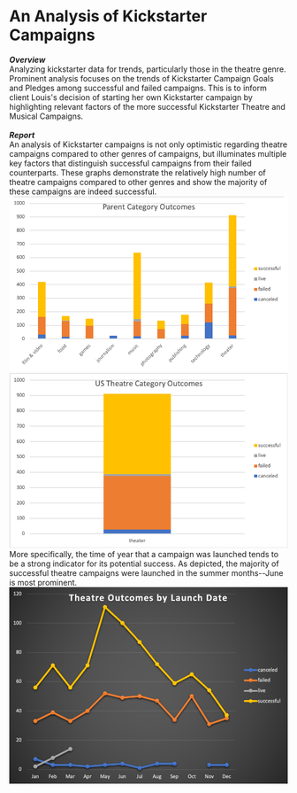 # An Analysis of Kickstarter Campaigns
***Overview*** <br />
Analyzing kickstarter data for trends, particularly those in the theatre genre. 
Prominent analysis focuses on the trends of Kickstarter Campaign Goals and Pledges among successful and failed campaigns. 
This is to inform client Louis's decision of starting her own Kickstarter campaign by highlighting relevant factors of the more successful Kickstarter Theatre and Musical Campaigns.  <br />  <br />
***Report*** <br />
An analysis of Kickstarter campaigns is not only optimistic regarding theatre campaigns compared to other genres of campaigns, but illuminates multiple key factors that distinguish successful campaigns from their failed counterparts. These graphs demonstrate the relatively high number of theatre campaigns compared to other genres and show the majority of these campaigns are indeed successful. <br />
![](Parent_Category_Outcomes.png) ![](us_theatre_Outcomes.png) <br />
More specifically, the time of year that a campaign was launched tends to be a strong indicator for its potential success. As depicted, the majority of successful theatre campaigns were launched in the summer months--June is most prominent. <br />
![](outcomes_by_launch_date.png)
